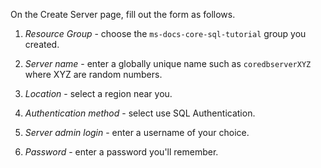 On the Create Server page, fill out the form as follows.
1. *Resource Group* - choose the `ms-docs-core-sql-tutorial` group you created.

1. *Server name* - enter a globally unique name such as `coredbserverXYZ` where XYZ are random numbers.

1. *Location* - select a region near you.

1. *Authentication method* - select use SQL Authentication.

1. *Server admin login* - enter a username of your choice.

1. *Password* - enter a password you'll remember.
